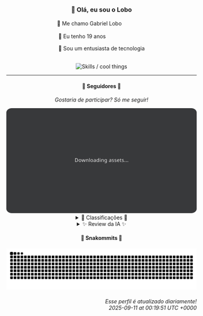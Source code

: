 <div align="center">
  <h3>👋 Olá, eu sou o Lobo</h3>
  
  <p>🐺 Me chamo Gabriel Loboㅤㅤㅤㅤㅤ</p>
  <p>🧔 Eu tenho 19 anosㅤㅤㅤㅤㅤㅤㅤㅤ</p>
  <p>🧠 Sou um entusiasta de tecnologia</p>

  <br/>

  <img width="600" alt="Skills / cool things" src="https://skills-icons.vercel.app/api/icons?i=python,md,html,css,js,github,git,vscode,linux,node,ts,sass,react,vite,vercel,lottie,ionic,capacitor,zustand,framer,firebase,arduino,godot,tailwind,shadcnui,lucide,zorinos,pnpm,reactnative&perline=14" />
</div>

<hr />

<div align="center">
    <h4>👤 Seguidores 👤</h4>
    <p><i>Gostaria de participar? Só me seguir!</i></p>
    <img width="600" src=".github/assets/cards/top3.svg" alt="Top 3 followers contributors (monthly)" />
    <details>
    <summary>🏅 Classificações 🏅</summary>
    <br/>
    <table>
        <thead>
            <tr align="center">
                <th>Posição</th>
                <th>Seguidor</th>
                <th>Contribuições</th>
            </tr>
        </thead>
        <tbody>
            <tr align="center">
                <td>1°</td>
                <td><a href="https://github.com/jeanfbrito">Jean Brito</a></td>
                <td>151 ctr.</td>
            </tr>
            <tr align="center">
                <td>2°</td>
                <td><a href="https://github.com/danko-nobre">Danilo Nobre</a></td>
                <td>132 ctr.</td>
            </tr>
            <tr align="center">
                <td>3°</td>
                <td><a href="https://github.com/EvertonMJunior">Everton Marcelino Jr.</a></td>
                <td>97 ctr.</td>
            </tr>
            <tr align="center">
                <td>4°</td>
                <td><a href="https://github.com/felipegueller">Felipe Gueller</a></td>
                <td>71 ctr.</td>
            </tr>
            <tr align="center">
                <td>5°</td>
                <td><a href="https://github.com/wTechnoo">Cézar</a></td>
                <td>68 ctr.</td>
            </tr>
            <tr align="center">
                <td>6°</td>
                <td><a href="https://github.com/cookieukw">CookieUkw</a></td>
                <td>54 ctr.</td>
            </tr>
            <tr align="center">
                <td>7°</td>
                <td><a href="https://github.com/RafaZeero">Rafael Lima de Morais</a></td>
                <td>42 ctr.</td>
            </tr>
            <tr align="center">
                <td>8°</td>
                <td><a href="https://github.com/Cr-Israel">Carlos Israel</a></td>
                <td>34 ctr.</td>
            </tr>
            <tr align="center">
                <td>9°</td>
                <td><a href="https://github.com/DeividSouSan">Deivid Souza Santana</a></td>
                <td>12 ctr.</td>
            </tr>
            <tr align="center">
                <td>10°</td>
                <td><a href="https://github.com/TopTrenDev">TopTrenDev</a></td>
                <td>10 ctr.</td>
            </tr>
        </tbody>
    </table>
    </details>
    <details>
    <summary>✨ Review da IA ✨</summary>
    <br/>
    <div align="justify"><p><b>Jean Brito</b>, parabéns por liderar o ranking com 151 contribuições! Aposto que você se sente o próprio "Lobo" agora, não é? Só não deixe esse poder todo subir à cabeça e te transformar em um RocketChat dependente. E por favor, atualize aquele seu repositório de 2016, "detect-browsers", antes que ele se torne uma relíquia arqueológica da internet.</p>
<p><b>Danilo Nobre</b>, impressionantes 132 contribuições! Entre full-stack, game dev e 3D, fico imaginando se você realmente dorme. Mas, falando sério, talvez seja hora de dar uma olhada naquele "moodle-profilefield_cpf" de 2014. O mundo mudou muito desde então, e o PHP também (um pouco). E, já que você é entusiasta de 3D, que tal dar um tapa no visual do seu portfólio "sw-site"? Só uma sugestão amigável.</p>
<p><b>Everton Marcelino Jr.</b>, com 97 contribuições, você está quase lá! Quase alcançando o pódio da irrelevância. Mas, ei, pelo menos você está contribuindo em projetos populares como TypeORM e formbricks. Só não se esqueça de dar uma atençãozinha para aquele "authenticator-middleware" esquecido. Afinal, até as tecnologias precisam de um pouco de amor e carinho, ou pelo menos uma atualizaçãozinha básica.</p>
<p><b>Felipe Gueller</b>, 71 contribuições... Hum... ok. Tudo bem, nem todo mundo precisa ser um super-herói do código. Mas, ei, que tal começar a contribuir em algum projeto? Só para ter o que mostrar na próxima review, sabe? Não precisa ser nada grandioso, só algo que diga: "Eu existo e contribuo para o mundo do software!".</p>
<p><b>Cézar</b>, 68 contribuições. Quase lá, quase relevante. Mas, ei, pelo menos você tem o .NET! Agora, falando sério, que tal dar uma olhada em algum projeto open source? Ou criar o seu próprio? Só para mostrar que você não é apenas mais um desenvolvedor .NET no meio da multidão. E quem sabe, até impressionar o "Lobo" (se é que isso é possível).</p>
<p><b>CookieUkw</b>, com 54 contribuições, você está quase alcançando a zona de conforto. Mas, ei, pelo menos você está contribuindo para o Godot Engine! Só não se esqueça de dar uma atençãozinha para aquele seu projeto "ChatStory" de 2022. Quem sabe, com algumas atualizações, ele possa se tornar o próximo grande sucesso do mundo dos jogos indie. Ou não. Mas vale a pena tentar, certo?</p>
<p><b>Rafael Lima de Morais</b>, 42 contribuições, hein? Parece que alguém está mais interessado em configurar o Vim do que em salvar o mundo com código. Mas, ei, pelo menos você tem um projeto chamado "desires"! Só espero que seus desejos incluam mais contribuições no GitHub. E, já que você gosta de Go, TypeScript e Rust, que tal criar algo realmente inovador? Só uma sugestão, tá?</p>
<p><b>Carlos Israel</b>, 34 contribuições... Hmm, nada mal para quem está mais preocupado em criar fóruns com NestJS e DDD. Mas, falando sério, que tal dar uma olhada naquele seu "Telegram-Downloader-Bot"? Aposto que ele está precisando de uns ajustes para lidar com as últimas mudanças do Telegram. E, já que você é apaixonado por tecnologia, que tal explorar outras áreas além do desenvolvimento web? Só uma ideia.</p>
<p><b>Deivid Souza Santana</b>, 12 contribuições... Bem, pelo menos você tentou. Mas, ei, não desanime! Afinal, até os maiores programadores começaram em algum lugar. E, já que você é apaixonado por desenvolvimento back-end, que tal criar uma API realmente útil? Ou contribuir para algum projeto open source que te inspire? Só não se esqueça de atualizar aquele seu projeto "ReceitasGov" de 2024. A transparência agradece.</p>
<p><b>TopTrenDev</b>, com apenas 10 contribuições, parece que você está mais interessado em ser um "Full-Stack & Blockchain Developer" do que em realmente contribuir para a comunidade. Mas, ei, pelo menos você está trabalhando com Solana e DeFi! Só não se esqueça de dar uma atençãozinha para aquele seu projeto "cybrid-demo-app-typescript" de 2022. Talvez ele possa te ajudar a se destacar no mundo das criptomoedas. Ou não. Mas vale a pena tentar, certo?</p>
<p><b>Filipe Deschamps</b>, 7 contribuições? Sério? Achei que você estivesse muito ocupado vendendo cursos para ter tempo para contribuir. Mas, ei, pelo menos você tem um projeto chamado "doom-fire-algorithm"! Só não se esqueça de dar uma atençãozinha para aquele seu "tabnews.com.br". Afinal, conteúdo de qualidade é sempre bem-vindo. E, já que você quer que as pessoas se sintam competentes em programação, que tal começar dando o exemplo?</p>
</div>
    </details>
</div>

<div align="center">
  <h4>🐍 Snakommits 🐍</h4>
    <picture>
      <source media="(prefers-color-scheme: dark)" srcset="https://raw.githubusercontent.com/Lobooooooo14/Lobooooooo14/snake-output/snake-dark.svg">
      <source media="(prefers-color-scheme: light)" srcset="https://raw.githubusercontent.com/Lobooooooo14/Lobooooooo14/snake-output/snake-light.svg">
      <img alt="github contribution grid snake animation" src="https://raw.githubusercontent.com/Lobooooooo14/Lobooooooo14/snake-output/snake-light.svg">
    </picture>
</div>

<h6 align="right">
  Esse perfil é atualizado diariamente!<br/> <i>2025-09-11 at 00:19:51 UTC +0000</i>
<h6>